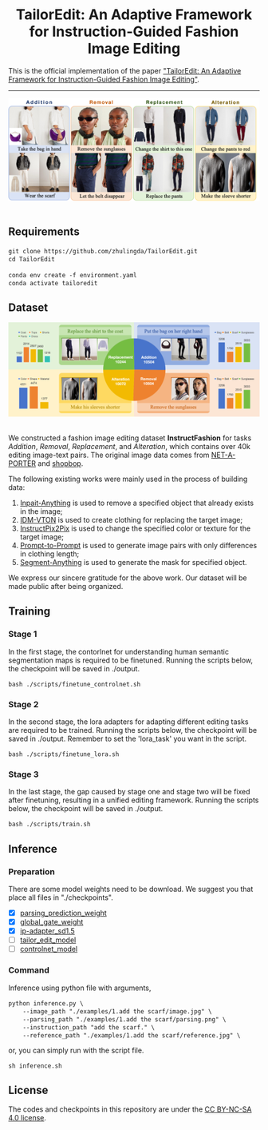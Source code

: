 
<div align="center">
<h1>TailorEdit: An Adaptive Framework for Instruction-Guided Fashion Image Editing</h1>
</div>

This is the official implementation of the paper ["TailorEdit: An Adaptive Framework for Instruction-Guided Fashion Image Editing"]().

---

![teaser](assets/teaser.png)&nbsp;

## Requirements

```
git clone https://github.com/zhulingda/TailorEdit.git
cd TailorEdit

conda env create -f environment.yaml
conda activate tailoredit
```


## Dataset
![teaser2](assets/teaser2.png)&nbsp;

We constructed a fashion image editing dataset **InstructFashion** for tasks *Addition*, *Removal*, *Replacement*, and *Alteration*, which contains over 40k editing image-text pairs. The original image data comes from [NET-A-PORTER](https://www.net-a-porter.com/) and [shopbop](https://www.shopbop.com/).

The following existing works were mainly used in the process of building data:
1. [Inpait-Anything](https://github.com/geekyutao/Inpaint-Anything) is used to remove a specified object that already exists in the image;
2. [IDM-VTON](https://github.com/yisol/IDM-VTON) is used to create clothing for replacing the target image;
3. [InstructPix2Pix](https://github.com/timothybrooks/instruct-pix2pix) is used to change the specified color or texture for the target image;
4. [Prompt-to-Prompt](https://github.com/google/prompt-to-prompt) is used to generate image pairs with only differences in clothing length;
5. [Segment-Anything](https://github.com/facebookresearch/segment-anything) is used to generate the mask for specified object.

We express our sincere gratitude for the above work. Our dataset will be made public after being organized.


## Training

### Stage 1
In the first stage, the contorlnet for understanding human semantic segmentation maps is required to be finetuned. Running the scripts below, the checkpoint will be saved in ./output.
```
bash ./scripts/finetune_controlnet.sh
```

### Stage 2
In the second stage, the lora adapters for adapting different editing tasks are required to be trained. Running the scripts below, the checkpoint will be saved in ./output. Remember to set the 'lora_task' you want in the script.
```
bash ./scripts/finetune_lora.sh
```

### Stage 3
In the last stage, the gap caused by stage one and stage two will be fixed after finetuning, resulting in a unified editing framework. Running the scripts below, the checkpoint will be saved in ./output.
```
bash ./scripts/train.sh
```


## Inference

### Preparation
There are some model weights need to be download. We suggest you that place all files in "./checkpoints".
- [x] [parsing_prediction_weight](https://drive.google.com/file/d/1aOxfR3zvJYQbVglcF6la8zxyeLC3ykj_/view?usp=drive_link)
- [x] [global_gate_weight](https://drive.google.com/file/d/1bj6Qjfc33naYrff1_H9I8aA7cnuE_XHW/view?usp=drive_link)
- [x] [ip-adapter_sd1.5](https://drive.google.com/file/d/1p6Dtkb-UO0S7Wkj3uzImWp2M3EqXJywE/view?usp=drive_link)
- [ ] [tailor_edit_model]()
- [ ] [controlnet_model]()

### Command
Inference using python file with arguments,

```
python inference.py \
    --image_path "./examples/1.add the scarf/image.jpg" \
    --parsing_path "./examples/1.add the scarf/parsing.png" \
    --instruction_path "add the scarf." \
    --reference_path "./examples/1.add the scarf/reference.jpg" \
```

or, you can simply run with the script file.

```
sh inference.sh
```


## License
The codes and checkpoints in this repository are under the [CC BY-NC-SA 4.0 license](https://creativecommons.org/licenses/by-nc-sa/4.0/legalcode).


